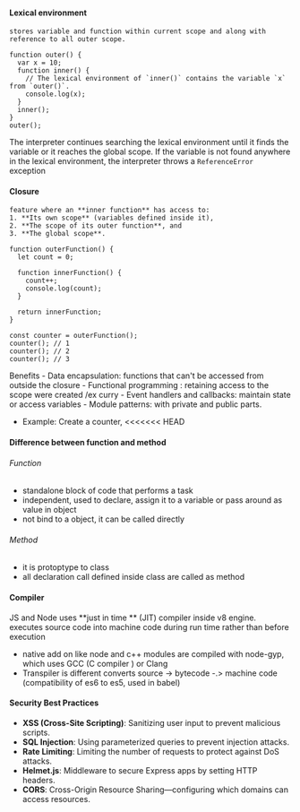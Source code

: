 
#### Lexical environment
	stores variable and function within current scope and along with reference to all outer scope.
```
function outer() {  
  var x = 10;  
  function inner() {  
    // The lexical environment of `inner()` contains the variable `x` from `outer()`.  
    console.log(x);  
  }  
  inner();  
}  
outer();
```
The interpreter continues searching the lexical environment until it finds the variable or it reaches the global scope. If the variable is not found anywhere in the lexical environment, the interpreter throws a `ReferenceError` exception


#### Closure
	feature where an **inner function** has access to:
	1. **Its own scope** (variables defined inside it),
	2. **The scope of its outer function**, and
	3. **The global scope**.


```
function outerFunction() {
  let count = 0;

  function innerFunction() {
    count++;
    console.log(count);
  }

  return innerFunction;
}

const counter = outerFunction();
counter(); // 1
counter(); // 2
counter(); // 3
```

	
Benefits
	- Data encapsulation: functions that can't be accessed from outside the closure
	- Functional programming : retaining access to the scope  were created /ex curry
	- Event handlers and callbacks: maintain state or access variables
	- Module patterns: with private and public parts.
- Example: Create a counter, 
<<<<<<< HEAD

#### Difference between function and method 
###### Function
- standalone block of code that performs a task
- independent, used to declare, assign it to a variable or pass around as value in object
- not bind to a object, it can be called directly
###### Method
- it is protoptype to class 
- all declaration call defined inside class are called as method
#### Compiler
JS and Node uses **just in time ** (JIT) compiler inside v8 engine. executes source code into machine code during run time rather than before execution 
- native add on like node and c++ modules are compiled with node-gyp, which uses GCC (C compiler ) or Clang
- Transpiler is different converts source -> bytecode -.> machine code (compatibility of es6 to es5, used in babel)

#### Security Best Practices

- **XSS (Cross-Site Scripting)**: Sanitizing user input to prevent malicious scripts.
- **SQL Injection**: Using parameterized queries to prevent injection attacks.
- **Rate Limiting**: Limiting the number of requests to protect against DoS attacks.
- **Helmet.js**: Middleware to secure Express apps by setting HTTP headers.
- **CORS**: Cross-Origin Resource Sharing—configuring which domains can access resources.
